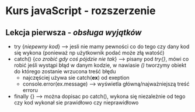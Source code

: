 # Kurs javaScript - **rozszerzenie**
## Lekcja pierwsza - *obsługa wyjątków*
- try {*niepewny kod*} --> jesli nie mamy pewności co do tego czy dany kod się wykona (ponieważ np użytkownik podać może złą watość)
- catch() {*co zrobić gdy coś pójdzie nie tak*} --> pisany pod *try{}*, mówi co robić jeśli wystąpi błąd w danym kodzie, w nawiasie *()* tworzymy obiekt do którego zostanie wrzucona treść błędu
    - najczęściej używa sie catch(**ex**) od exeption
    - console.error(ex.message) --> wyświetla główną/najważniejszą treść erroru
- finally {} --> można dopisac po catch(), wykona się niezależnie od tego czy kod wykonał sie prawidłowo czy nieprawidłowo